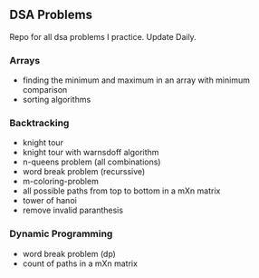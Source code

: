 ## DSA Problems
Repo for all dsa problems I practice. Update Daily.

### Arrays
- finding the minimum and maximum in an array with minimum comparison
- sorting algorithms

### Backtracking
- knight tour
- knight tour with warnsdoff algorithm
- n-queens problem (all combinations)
- word break problem (recurssive)
- m-coloring-problem
- all possible paths from top to bottom in a mXn matrix
- tower of hanoi
- remove invalid paranthesis

### Dynamic Programming
- word break problem (dp)
- count of paths in a mXn matrix
